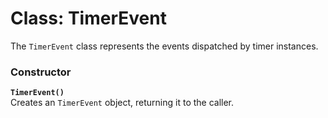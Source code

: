 # Class: TimerEvent
The `TimerEvent` class represents the events dispatched by timer instances.

### Constructor
**`TimerEvent()`**  
Creates an `TimerEvent` object, returning it to the caller.

